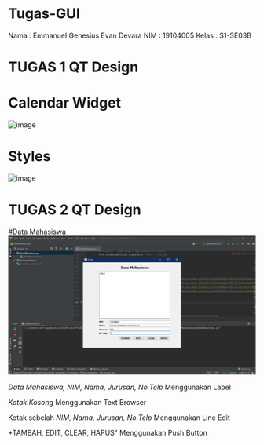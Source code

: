 # Tugas-GUI
Nama  : Emmanuel Genesius Evan Devara
NIM   : 19104005
Kelas : S1-SE03B

# TUGAS 1 QT Design
# Calendar Widget
![image](https://user-images.githubusercontent.com/72756374/114419288-80728a80-9bdd-11eb-8da7-d77044d0df58.png)

# Styles
![image](https://user-images.githubusercontent.com/72756374/114422808-cd0b9500-9be0-11eb-9736-afb5d748ce5e.png)

# TUGAS 2 QT Design
#Data Mahasiswa
<img src = "https://github.com/Evan-Devara/Tugas-GUI/blob/Tugas-Teori/QT_Data%20Mahasiswa/Screenshot.png">

*Data Mahasiswa, NIM, Nama, Jurusan, No.Telp* Menggunakan Label

*Kotak Kosong* Menggunakan Text Browser

Kotak sebelah *NIM, Nama, Jurusan, No.Telp* Menggunakan Line Edit

*TAMBAH, EDIT, CLEAR, HAPUS" Menggunakan Push Button
